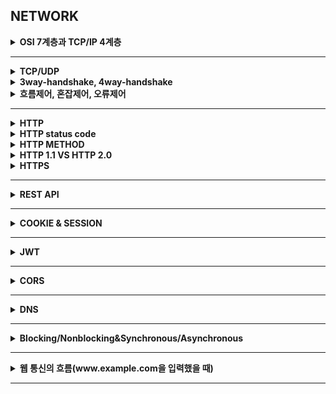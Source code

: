 ## NETWORK


<details>
    <summary><b>OSI 7계층과 TCP/IP 4계층</b></summary>

# OSI 7 계층

컴퓨터 네트워크 프로토콜 디자인과 통신을 계층으로 나누어서 설명한 것.

= 네트워크에서 통신일 일어나는 과정을 7가지 과정으로 나눈 것이다.

![Untitled](image/OSI.png)

## 왜 7 계층으로 나누었을까?

계층을 나눈 이유는 각 계층이 다른 계층에 대해 몰라도 되며, 그로 인해 각 계층의 캡슐화와 은닉이 가능하게 된다. 따라서 어떤 문제가 발생할 경우, 그 문제와 관련된 계층만 살펴보면 되며, 다른 계층을 신경 쓰지 않아도 된다.

사용자 관점에서 보면 통신이 일어나는 흐름을 한눈에 알아보기 쉽고, 이해하기가 쉬워지는 것도 있다.

<aside>
☁️ `TCP/IP` : 범용적으로 사용하는 TCP 프로토콜과 IP 프로토콜을 OSI 7계층에 맞추어 추상화 시킨 모델이다.

</aside>

## 각 7 계층 특징

### Physical Layer

`데이터 전달`

- 이 계층은 주로 전기적, 기계적, 기능적인 특성을 이용해서 **물리적인 통신 케이블**로 데이터를 전송하는 계층이다.
- 이 계층에서 사용되는 통신 단위는 비트(0과 1로 이루어진)로, 데이터를 전달하는 것에만 집중한다.
    - 즉, 데이터가 무엇인지, 내가 받아야 하는 데이터가 무엇인지, 어떤 에러가 있는지에 대해서는 전혀 신경쓰지 않는다.
- 데이터를 전기적인 신호로 변환해서 주고 받는 기능을 하며, 이 계층에는 대표적으로 통신 케이블, 리피터, 허브 등이 있다.

### Data Link Layer

`에러검출`, `흐름제어`

- **물리 계층을 통해 송수신 되는 정보의 오류과 흐름을 관리하여 안전한 정보의 전달을 수행할 수 있도록 도와주는 역할을 한다.**
    - 즉, 통신에서의 오류를 찾고 재전송하는 기능을 수행하는 계층이다.
    - 포인트 투 포인트 간 신뢰성 있는 전송을 보장하기 위한 계층이다.
- 데이터링크 계층에서는 **맥 주소(물리주소)**를 가지고 통신한다.
    - 또, 이 계층에서 주고 받는 것을 **프레임**이라고 하고, 대표적인 장비로는 브릿지, 스위치 등이 있다.
    - 물리주소 : 해당 네트워크에 연결된 접속 장치의 주소

### Network Layer

`라우팅`, `흐름제어`, `오류제어`

- 데이터를 목적지까지 가장 안전하고 빠르게 전달하는 기능을 가진다.
    - 이 계층의 주요 역할은 **라우팅**으로, 경로를 선택하고 주소를 정하고, 경로에 따라 패킷을 전달해준다.
        - 데이터를 연결하는 다른 네트워크를 통해 전달함으로써 인터넷이 가능하게 만드는 계층이다.
    - 이때에는 **IP 주소(논리주소)**를 사용한다.
        - 네트워크 관리자가 직접 주소를 할당하며, 계층적 구조를 가진다.
    - 라우팅, 흐름제어, 세그멘테이션, 오류 제어 등을 수행한다.

### Transport Layer

`흐름제어`, `오류제어`, `오류제어`, `혼잡제어`

- 통신을 활성화하기 위한 계층이다.
    - 보통 TCP 프로토콜을 이용하며, 포트를 열어서 응용 프로그램들이 전송을 할 수 있게 한다.
- 데이터가 왔다면 4계층에서 해당 데이터를 하나로 합쳐서 5계층으로 던져준다.
    - 메시지를 전송 가능한 세그먼트 단위로 캡슐화 하거나, 세그먼트를 다시 메시지로 재조립 하는 역할을 수행
    - 각 세그먼트도 순서번호를 가진다.
- 양 끝단의 사용자들이 신뢰성있는 데이터를 주고 받을 수 있도록 해주어, 상위 계층들이 데이터 전달의 유효성이나 효율성을 생각하지 않도록 해준다.
- 특정 연결의 유효성을 제어한다.
    - **패킷들의 전송이 유효한지 확인하고 전송 실패한 패킷들을 다시 전송한다는 것을 뜻한다.**

### Session Layer

`세션관리`

- 데이터가 통신하기 위한 논리적인 연결을 한다.
    - 목적지 주소를 붙인다.
    - 세션 계층은 네트워크 계층과 다르게 **응용 프로그램 관점에서 봐야 한다.**
        - 세션 설정, 유지, 종료, 전송 중단 시 복구 등의 기능을 가진다.
- 양 끝단의 응용 프로세스가 통신을 관리하기 위한 방법을 제공한다.
    - TCP/IP 세션을 만들고 없애는 책임을 진다.

### Presentation Layer

`데이터표현관리`

- 데이터 표현이 상이한 응용 프로세스의 독립성을 제공하고, 암호화 한다.
- 코드 간의 번역을 담당하여 사용자 시스템에서 데이터의 형식상 차이를 다루는 부담을 계층으로부터 덜어준다.
    - 인코딩, 암호화 등의 동작이 이 계층에서 이루어진다.

### Application Layer

`응용서비스`

- 최종 목적지로서, HTTP, FTP, Telnet 등과 같은 프로토콜이 있다.
- 통신 패킷들은 위의 프로토콜에 의해 모두 처리되며 우리가 사용하는 브라우저나 메일 프로그램 등은 보다 쉽게 프로토콜을 사용하게 해주는 응용 프로그램이다.
    - 즉, 모든 통신의 양 끝단은 HTTP 와 같은 프로토콜이지, 응용 프로그램이 아니다.
- 응용 프로세스와 직접 관계하여 일반적인 응용 서비스를 수행한다.
</details>

---

<details>
    <summary><b>TCP/UDP</b></summary>

### TCP vs UDP

> TCP : 인터넷 상에서 데이터를 메시지의 형태로 보내기 위해 IP와 함께 사용하는 프로토콜
>
- TCP는 **연결형 서비스를 지원**하는 프로토콜로 인터넷 환경에서 기본으로 제공한다.
    - **패킷을 전송하기 위해 논리적 경로를 배정한다.**
    - **가상회선 패킷 교환 방식**을 사용한다.


- 높은 신뢰성을 보장하며, 흐름 제어 및 혼잡 제어를 담당한다.
    - 3-handshaking, 연결 지향형 서비스로 높은 신뢰성을 가지는 것이다.
    - 전송 순서를 보장한다.
        - 패킷에 부여한 번호를 통해 순서를 파악한다.
- 연결 지향형이기 때문에 UDP보다 속도가 느리다.
    - 데이터의 흐름 제어나 혼잡 제어와 같은 기능을 하는데, 이 기능들은 CPU를 사용하기 때문에 속도에 영향을 준다.
- 전이중, 점대점 방식이다.

즉, TCP는 연속성 보다는 신뢰성 있는 전송이 중요할 때에 사용하는 프로토콜이라고 할 수 있다.

> UDP : 데이터를 데이터그램 단위로 처리하는 프로토콜
>
- **데이터그램**이란 독립적인 관계를 지니는 패킷이라는 뜻으로, UDP의 빠른 속도가 가능하도록 한다.
- **비연결형 프로토콜**로, 연결을 위해 할당하는 논리적인 경로가 없다.
    - 각각의 패킷은 다른 경로로 전송되고, 전송된 패킷은 다른 경로로 독립적으로 처리하게 된다.
    - 각 패킷은 최적의 경로를 선택하여 간다.
    - 즉, 패킷의 순서가 다를 수 있다는 것!
- 정보를 주고 받을 때 정보를 보내거나 받는 신호 절차를 거치지 않는다.
- UDP 헤더의 CheckSum 필드를 통해 최소한의 오류만 검출한다.
- 신뢰성이 낮지만, TCP보다 속도가 빠르다.
    - 패킷을 순서에 맡게 재조립하거나, 패킷에 순서를 부여하는 과정이 없고, 흐름 제어 또는 혼잡 제어와 같은 기능도 없기 때문에 속도가 빠르다.
    - 네트워크 부하가 적다는 장점이 있지만 신뢰성이 낮은 것이 단점이다.

즉, UDP는 신뢰성보다는 연속성이 중요한 서비스, 예를 들면 실시간 서비스에 자주 사용된다.
</details>

<details>
    <summary><b>3way-handshake, 4way-handshake</b></summary>

- 3-way handshaking 과정을 통해 연결을 설정하고, 4-way handshaking 을 통해 해제한다.
    - `3-handshaking` : 목적지와 수신지를 확실히 하여 정확한 전송을 보장하기 위해 세션을 수립하는 과정


    ☁️ 3-handshaking
    1. SYN : 클라이언트는 ISN을 담아 SYN을 보낸다.
    *(ISN : 새로운 TCP연결의 첫번째 패킷에 할당된 임의의 시퀀스 번호, 초기 네트워크 할당을 위한 고유 시퀀스 번호)*

    2. SYN + ACK : 서버는 클라이언트의 SYN을 수신하고, 서버의 ISN을 보내며 승인번호로 클라이언트의 ISN + 1을 보낸다.

    3. ACK : 클라이언트는 서버의 ISN + 1 한 값인 승인번호를 담아 ACK를 서버에 보낸다.

  이 과정을 통해 신뢰성이 구축된다.


    ☁️ 4-handshaking
    1. 클라이언트가 연결을 닫으려고 할 때 FIN으로 설정된 세그먼트를 보낸다.
    그리고 클라이언트는 FIN_WAIT_1 상태로 들어가고 서버의 응답을 기다린다.

    2. 서버는 클라이언트로 ACK라는 승인 세그먼트를 보낸다. 그리고 해당 서버는 CLOSE_WAIT 상태에 들어간다. 그리고 클라이언트는 FIN_WAIT_2 상태에 들어간다.

    3. 서버는 ACK를 보내고 일정 시간 후에 클라이언트에 FIN이라는 세그먼트를 보낸다.

    4.  클라이언트는 TIME_WAIT 상태가 되고 다시 서버로 ACK를 보내서 서버는 CLOSED 상태가 된다.
        이후 클라이언트는 **어느 정도의 시간을 대기한 후** 연결이 닫히고 클라이언트와 서버의 모든 자원의 연결이 해제된다.

        ———————————————————————————————————————————-

        **왜 일정 시간을 기다리고 끝낼까?** 🤔
        
        → 첫번째는 `지연 패킷`이 발생할 경우를 대비하기 위함이다. 패킷이 뒤늦게 도달하고 이를 처리하지 못한다면 데이터 무결성 문제가 발생한다.

  두번째는 `두 장치가 연결이 닫혔는지 확인`하기 위함이다. 만약 서버가 끝내도 된다라고 보내는 상태에서 닫히게 되면 다시 새로운 연결을 하려고 할 때 서버의 상태가 줄곧 끝내도 된다는 상태이기 때문에 접속 오류가 나타나게 된다.

</details>

<details>
    <summary><b>흐름제어, 혼잡제어, 오류제어</b></summary>

`흐름제어`

- 데이터를 송신하는 곳과 수신하는 곳의 **데이터 처리 속도를 조절**하여 수신자의 버퍼 오버플로우를 방지하는 것.

`혼잡제어`

- 네트워크 내의 패킷 수가 넘치게 증가하지 않도록 방지하는 것.

`오류제어`

- 전송시 오류나 분실한 프레임을 찾아 재전송
- 프레임 중복을 막기 위한 메커니즘도 사용한다.

`접근제어`

- 같은 링크에 다수 장치가 연결되어 있을 때, 주어진 순간에 링크를 사용하는 장치 결정
</details>

---

<details>
    <summary><b>HTTP</b></summary>

# HTTP

- HTTP란 서버/클라이언트 모델을 따라 데이터를 주고 받기 위한 프로토콜이다.

  → 수신자 측에 의해 요청이 초기화되는 프로토콜이다.

- 인터넷에서 하이퍼텍스트를 교환하기 위한 통신 규약으로 80번 포트를 기본 포트로 사용하고 있다.
  - 서버가 80번 포트에서 요청을 기다리고 있고, 클라이언트는 80번 포트로 요청을 보내게 된다.
- HTTP는 World-Wide-Web 기반에서 세계적인 정보를 공유하는데 큰 역할을 하였다.

## HTTP 구조

- HTTP는 애플리케이션 레벨의 프로토콜로, TCP/IP 위에서 작동한다.
- 상태를 가지지 않는 무상태(Stateless) 프로토콜이고, Method, Path, Version, Headers, Body 등으로 구성된다.
- 클라이언트가 요청(request)하면 서버가 응답(reponse) 하는 형태이다.
- HTTP는 평문 그대로를 담아 전달하기 때문에 보안 측면에서는 우수하지 않다.

### 클라언트와 서버를 분리한 이유?

- 클라이언트는 UI에 집중할 수 있고, 서버는 데이터를 다루는 데에만 집중할 수 있다.
  - 즉, 각 역할을 나누고 해당 역할에만 책임을 부여하여 독립적으로 고도화할 수 있게 하였다.

## HTTP 특징

### 무상태성(stateless)

- `무상태` : 클라이언트와 서버 사이에 **상태를 유지하지 않는다.**
  - 통신에 필요한 모든 상태 정보를 클라이언트가 가지고 있고, 서버와 통신하는 경우 데이터를 실어보낸다.
    - 서버의 관점에서는 단순히 데이터를 받아 응답만 해주면 되기 때문에 **상태 유지에 대한 부하가 감소한다.**
    - 상태 정보를 서버가 저장하지 않으므로 특정 서버에서 문제가 있을 경우 **다른 서버를 사용해서 다시 요청을 처리할 수 있다.**

      → 만약 상태가 있는 서버라면 해당 상태 값을 다른 서버는 모르기 때문에 대신 사용할 수 없음.

- 따라서 서버 확장(스케일아웃)이 용이하다는 장점이 따라오지만, 항상 클라이언트가 요청에 필요한 데이터를 담아 전달하기 때문에 메모리를 더 많이 사용하게 된다는 단점이 있다.
- 따라서 HTTP 통신은 데이터를 전송할 때마다 연결하고 바로 끊어버린다.


    🤔 HTTP 통신에서 상태를 유지할 수 있는 방법은 없을까?
    - 쿠키 : 브라우저에 저장하는 것을 말한다.
    - 세션 : 서버에 사용자 정보를 저장하는 것을 말한다.
    - 토큰 : 보호할 데이터를 토큰화하여 원본 데이터 대신 인증용으로 사용하는 것을 말한다.


### 비연결성(Connectionless)

- HTTP는 연결을 유지하지 않는다.
  - 이 특징 덕분에 서버 자원을 매우 효율적으로 사용할 수 있다.
- 연결이 유지되지 않기 때문에 연결을 위한 리소스가 줄게 되어 더 많은 요청을 처리할 수 있게 된다.
- 하지만 매번 요청마다 다시 연결을 새롭게 해야한다는 것이므로, 연결/해제에 대한 오버헤드가 발생한다는 단점도 있다.
- HTTP는 해당 문제를 해결하기 위해 `HTTP 지속 연결(KeepAlive)`이라는 것을 통해 해결하고자 한다.
  - 소켓 연결을 일정 시간 동안 더 유지함으로써, 필요한 자원들을 모두 다운받을때까지 연결이 종료되지 않고, 요청/응답이 반복된 뒤 종료된다.
</details>

<details>
    <summary><b>HTTP status code</b></summary>

## HTTP 상태코드

- 클라이언트가 보낸 요청의 처리 상태를 응답에서 알려주는 기능을 한다.
- 100 ~ 500번대 숫자로 이루어져 있다.
- `1XX` (정보) : 서버가 요청을 수신했으며, 계속 처리 중임을 나타내는 **중간 응답**이다.
- `2XX` (성공) : 클라이언트의 요청이 성공했음을 나타낸다.
- `3XX`(리디렉션) : 클라이언트가 요청을 완료하기 위해 **리디렉션과 같은 추가 작업을 수행해야 함**을 나타낸다.
- `4XX` (클라이언트 오류) : 누락되거나 잘못된 매개변수와 같은 클라이언트 요청으로 오류가 있음을 나타낸다.
- `5XX` (서버 오류) : 요청을 처리하는 동안 서버 측에서 오류가 발생했음을 나타낸다.
</details>

<details>
    <summary><b>HTTP METHOD</b></summary>

## HTTP 메서드

- 서버에 주어진 리소스에 수행하길 원하는 행동, 서버가 수행해야 할 동작을 지정하는 요청을 보내는 방법에 해당한다.
- 주요 메소드
  - `GET` : 리소스 조회
    - 정적 자원을 조회할 수 있고, 동적 자원도 조회할 수 있다.
      - 동적 자원은 쿼리 파라미터, Path 파라미터 등을 활용하며 조회할 수 있다.
  - `POST` : 요청 데이터 처리, 주로 등록에 사용한다.
    - 메시지 바디에 요청에 필요한 데이터를 전달하면 서버가 해당 바디의 데이터를 처리하여 업데이트한다.
    - 주로 전달된 데이터로 신규 리소스를 등록하거나 프로세스를 처리하는데에 사용한다.
  - `PUT` : 리소스를 대체(덮어쓰기), 해당 리소스가 없으면 생성한다.
    - 리소스를 대체(수정)하는 메소드
    - 있으면 수정하고, 없으면 새로 생성한다.
  - `PATCH` : 리소스 부분 변경
    - 리소스 일부 부분을 변경하는 메소드
  - `DELETE` : 리소스 삭제
- 기타 메소드
  - HEAD : GET과 동일하지만 메시지 부분(Body)을 제외하고, 상태 줄과 헤더만 반환
    - 리소스를 받지 않고 찾는 것만 원하는 경우, 즉 상태 코드만 확인하고 싶은 경우 사용할 수 있다.
  - OPTIONS : 대상 리소스에 대한 통신 가능 옵션(메서드)을 설명(주로 CORS에서 사용)
    - 본 요청을 하기 전에 안전한지 미리 검사하는 것으로, 서버의 지원 가능한 HTTP 메서드와 출처를 응답 받아 CORS 정책을 검사하기 위해 사용한다.
  - CONNECT : 대상 자원으로 식별되는 서버에 대한 터널을 설정
  - TRACE : 대상 리소스에 대한 경로를 따라 메시지 루프백 테스트를 수행
    - 일종의 검사용으로 서버에 도달 했을 때 최종 패킷의 요청 패킷 내용을 받을 수 있어, 요청했던 패킷 내용과 응답 받은 패킷 내용을 비교하여 변조 유무를 확인할 수 있다.



    ☁️ HTML Form은 GET과 POST만 가능하다.
    HTML Form을 통해 전송된 데이터는 쿼리 파라미터로 전달된다.

--

    ☁️ PUT vs PATCH
    PUT 메소드는 요청한 URI에 담긴 페이로드의 자원으로 대체하는 메서드라고 설명한다. 여기서 대체한다는 의미는 자원을 변경하기도 하는 것이고, 새로운 자원으로 교체한다는 뜻도 있다.

    1. 만약 요청한 URI 아래에 자원이 존재하지 않는다면
    자원이 존재하지 않으면 앞서 말한 것처럼 새로운 자원으로 저장한다.

    2. 요청한 URI 아래에 자원이 존재한다면
    페이로드에 담긴 정보를 이용하여 새로운 자원을 만들어 기존에 존재하던 자원을 대체한다.
    —————————————————————————————————————————————-
     PATCH 메소드는 요청한 자원에 대한 부분적인 수정을 적용하기 위한 메서드로, **PUT 메서드를 사용하는 클라이언트는 해당 자원의 상태를 모두 알고 있다고 가정되어야 한다**는 주의점이 있다.

    즉, PUT 메서드를 통해 전달된 페이로드만으로도 자원의 전체 상태를 나타낼 수 있어야 한다는 것이다.
    PUT 메서드를 통해 전달되는 페이로드는 새로운 자원으로 대체될 수 있기 때문에 반드시 완전한 상태를 가져야 하고, 만약 그렇지 않으면 null 값을 가진 빈 필드가 존재할 수 있게 된다.

    하지만 PATCH 메소드는 그렇지 않기 때문에 부분적인 수정으로 사용할 수 있는 것이다.
    이 부분은 `멱등성`에서 더욱 드러난다.


### 멱등성

- **여러 번 동일한 요청을 보냈을 때 서버에 미치는 의도된 영향이 동일한 경우**, 멱등성이 있다고 말한다.
- SAFE 요청들(GET, HEAD 등)에 더해 PUT, DELETE 가 멱등한 메소드이다.
- 멱등성은 왜 필요할까? 🤔
  - `요청의 재시도` 때문이다.
  - HTTP 요청이 멱등하다면 요청이 실패한 경우 재요청을 보내도 의도한 결과가 동일하기 때문에 안전하다. 하지만 멱등하지 않다면 의도한 결과가 아닌 예상치 못한 결과를 초래할 수 있다.
  - 따라서, 클라이언트는 멱등성을 고려하여 재시도 요청을 시도해야 한다.
- **POST와 PATCH 메서드는 멱등하지 않은 메서드이다.**
  - POST는 새로운 리소스를 계속해서 생성하기 때문에 동일한 요청을 여러번 보내면 동일한 리소스가 여러 개 생길 수 있기 때문이다.
  - PATCH는 메서드 자체가 멱등이면서 멱등이지 않게 설계할 수 있기 때문이다.
    - 예를 들어, 단순히 리소스를 수정하도록 구현되어 있다면 멱등성을 가질 수 있지만, 해당 요청에 의해 값이 일정하게 증가하도록 하거나, 요청에 의존하여 값이 변경된다면 해당 요청은 멱등성을 가지지 않는다.
- **DELETE 메서드가 멱등한 메서드인 이유는?**
  - DELETE 요청을 처음에 보내면 해당 리소스는 성공적으로 삭제될 것이다. 그 이후 동일한 요청을 보냈을 때 리소스가 존재하지 않기 때문에 DELETE 요청은 처리되지 않고 404 NOT FOUND를 반환할 것이다. 따라서, 의도한 결과가 그대로 유지되기 때문에 멱등하다고 한다.
</details>

<details>
    <summary><b>HTTP 1.1 VS HTTP 2.0</b></summary>

## HTTP 1.1 vs HTTP 2.0

### HTTP 1.1

- 현재 가장 많이 사용하는 버전이며, **기본적으로 커넥션 하나당 하나의 요청을 처리하도록 설계되어 있다.**
  - 그렇기 때문에 동시 전송 문제와 다수의 리소스를 처리하기에 속도와 성능 이슈를 가지고 있다.
  - 이로 인해 HTTP 1.1이 가진 문제는 다음과 같다.
    - `Head Of Line Blocking`(특정 응답 지연) : 우선 처리 요청의 응답이 지연되어 다음 요청이 무한 대기 상태가 된다.
    - `Round Trip Time` 증가 : 하나의 커넥션에 하나의 요청을 처리하기 때문에 요청별로 커넥션이 생성되며, 이로 인해 3-way handshake가 반복적으로 일어나게 되어 불필요한 Round Trip Time이 증가하게 되어 네트워크 지연을 초래하는 것.
    - `헤비한 헤더 구조` : 매 요청마다 중복된 헤더값을 전송하게 되어 헤더 값이 크다.
- HTTP 1.1에 추가된 기능은 다음과 같다.
  - `Persistent connection` (지속 연결)
  - `Pipelining` : 하나의 커넥션에서 응답을 기다리지 않고 순차적인 여러 요청을 연속적으로 보내 그 순서에 맞춰 응답을 받는 방식으로 지연 시간을 줄인다.
    - 하지만 Head Of Line Blocking과 같이 문제점이 많아 없어졌다.
- 우리가 대부분 이용하는 기능은 HTTP 1.1에 만들어진 것이며 2는 성능 개선에 초점을 맞추었다.

### HTTP 2.0

- HTTP 1.1을 해결하고자 등장하였으며, HTTP 2.0은 성능 뿐만 아니라 속도 면에서도 1.1 보다 월등했다.
- `Multiplexed Streams`
  - 한 커넥션에 여러 개의 메시지를 동시에 주고 받을 수 있다.
- `Stream Prioritization`
  - 요청 리소스간의 의존관계(우선순위)를 설정할 수 있다.
  - 리소스 간의 우선순위를 정해 더 빠르게 처리할 수 있는 요청을 먼저 처리하도록 할 수 있어 지연을 방지할 수 있다.
- `Server Push`
  - HTML 문서 상에 필요한 리소스를 클라이언트 요청 없이 보낼 수 있다.
- `Header Compression`
  - Header 정보를 HPACK 압축방식을 이용하여 압축 후 전송한다.
</details>

<details>
    <summary><b>HTTPS</b></summary>

# HTTPS

<aside>
☁️ HyperText Transfer Protocol over Secure Socket Layer

</aside>

- **HTTP의 보안적 약점을 보완한 프로토콜이다.**
- TCP 연결이 이루어진 후 TLS를 통해 암호화 설정이 되고 통신을 하는 방식으로 이루어진다.
- HTTPS는 기본 TCP/IP 포트로 443번 포트를 사용한다.
- 소켓 통신에서 일반 텍스트를 이용하는 대신에, 웹 상에서 정보를 암호화하는 **`SSL`이나 `TLS 프로토콜`을 통해 세션 데이터를 암호화한다.**
  - SSL, TLS 모두 기밀성, 데이터 무결성, ID 및 디지털 인증서를 사용한 인증을 제공하는 것이다.
  - 이를 통해 데이터의 적절한 보호를 보장한다.
  - 보호의 수준은 웹 브라우저에서의 구현 정확도와 서버 소프트웨어, 지원하는 암호화 알고리즘에 달려있다.

## SSL과 TLS

- SSL 인증서는 사용자가 사이트에서 제공하는 정보를 암호화한다.
- TLS 안에 SSL이 속한다.

### 인증서의 장점

- 암호화되어 전송되는 데이터는 중간에 누가 훔치거나 조작하려해도 암호화되어 있어 해독할 수 없다.
- 클라이언트가 접속하려는 서버가 신뢰할 수 있는 서버인지 확인할 수 있다.
  - 자신이 가진 공개키로 해독이 가능하다면 자신이 요청한 서버가 연결되는 비밀키로 암호화했다는 것이 보장되기 때문에
- SSL 통신에 사용할 공개키를 클라이언트에게 제공한다.

## HTTPS 의 원리

- 공개키 알고리즘 방식을 사용한다.
  - 암호화, 복호화할 수 있는 서로 다른 키를 이용한 암호화 방식을 사용하는 것.
  - **공개키로 암호화 하면 개인키로만 복호화 할 수 있다.** = 개인키는 소유한 사람만 가지므로 소유한 사람만 볼 수 있다.
  - **개인키로 암호화 하면 공개키로만 복호화할 수 있다.** = 공개키는 모두 공개되어 있으므로 인증된 정보임을 알려 신뢰성을 보장할 수 있다.
- 공개키 알고리즘 방식은 대칭키에 비해 느리다.
  - 그래서 **실제 전송되는 데이터의 암호화에는 대칭키 암호화 방식**을 사용하고 **키 교환에 공개키 암호화를 사용**하여 속도를 해결하고 있다.
  - HTTPS 연결 과정에서 서버와 클라이언트는 세션키를 교환한다.
    - 세션키 : 데이터를 암호화하기 위해 사용되는 대칭키
    - 세션키를 주고받기 위해 공개키(비대칭키) 방식을 사용한다.

## HTTPS의 동작 과정

1. 클라이언트가 서버로 최초 연결을 시도한다.
2. 서버는 공개키(인증서)를 클라이언트에게 넘겨준다.
3. 클라이언트는 인증서의 유효성을 검사하고 세션키를 발급한다.
4. 클라이언트는 세션키를 보관하고 추가로 서버의 공개키로 세션키를 암호화하여 서버로 전송한다.
5. 서버는 개인키로 세션키를 복호화하여 세션키를 얻고, 클라이언트와 동일한 세션키를 가지게 되어 데이터 전달이 가능해진다.
</details>

---

<details>
    <summary><b>REST API</b></summary>
</details>

---

<details>
    <summary><b>COOKIE & SESSION</b></summary>
</details>

---

<details>
    <summary><b>JWT</b></summary>
</details>

---

<details>
    <summary><b>CORS</b></summary>
</details>

---

<details>
    <summary><b>DNS</b></summary>
</details>

---

<details>
    <summary><b>Blocking/Nonblocking&Synchronous/Asynchronous</b></summary>
</details>

---

<details>
    <summary><b>웹 통신의 흐름(www.example.com을 입력했을 때)</b></summary>
</details>

---
